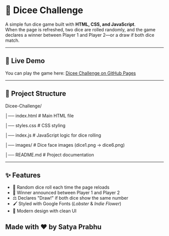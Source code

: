 # 🎲 Dicee Challenge

A simple fun dice game built with **HTML, CSS, and JavaScript**.  
When the page is refreshed, two dice are rolled randomly, and the game declares a winner between Player 1 and Player 2—or a draw if both dice match.  

---

## 🚀 Live Demo
You can play the game here: [Dicee Challenge on GitHub Pages](https://satya-prabhu.github.io/Dicee-Challenge/)

---

## 📂 Project Structure
Dicee-Challenge/ 

│── index.html   # Main HTML file 

│── styles.css   # CSS styling 

│── index.js     # JavaScript logic for dice rolling 

│── images/      # Dice face images (dice1.png → dice6.png) 

│── README.md    # Project documentation 


---

## ✨ Features
- 🎲 Random dice roll each time the page reloads  
- 🚩 Winner announced between Player 1 and Player 2  
- ⚖️ Declares "Draw!" if both dice show the same number  
- 🖌️ Styled with Google Fonts (*Lobster* & *Indie Flower*)  
- 🎨 Modern design with clean UI  

## Made with ❤️ by Satya Prabhu
